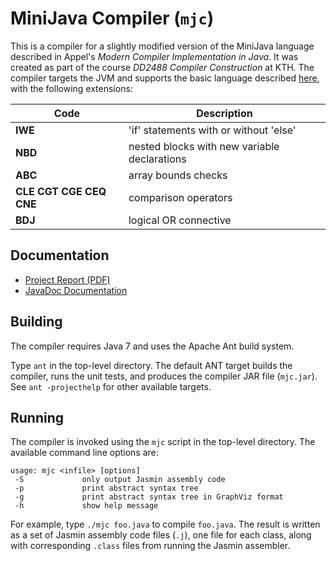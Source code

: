 MiniJava Compiler (`mjc`)
=========================

This is a compiler for a slightly modified version of the MiniJava
language described in Appel's *Modern Compiler Implementation in Java*.
It was created as part of the course *DD2488 Compiler Construction* at
KTH. The compiler targets the JVM and supports the basic language described
[here](http://www.csc.kth.se/utbildning/kth/kurser/DD2488/komp14/project/grammar14v1b.pdf),
with the following extensions:

| Code                    | Description                                  |
| ----------------------- | -------------------------------------------- |
| **IWE**                 | 'if' statements with or without 'else'       |
| **NBD**                 | nested blocks with new variable declarations |
| **ABC**                 | array bounds checks                          |
| **CLE CGT CGE CEQ CNE** | comparison operators                         |
| **BDJ**                 | logical OR connective                        |

Documentation
-------------
 * [Project Report (PDF)](https://github.com/estan/mjc/blob/master/report.pdf?raw=true)
 * [JavaDoc Documentation](http://estan.github.io/mjc/doc/)

Building
--------

The compiler requires Java 7 and uses the Apache Ant build system.

Type `ant` in the top-level directory. The default ANT target builds the
compiler, runs the unit tests, and produces the compiler JAR file (`mjc.jar`).
See `ant -projecthelp` for other available targets.


Running
-------
The compiler is invoked using the `mjc` script in the top-level directory.
The available command line options are:

    usage: mjc <infile> [options]
     -S             only output Jasmin assembly code
     -p             print abstract syntax tree
     -g             print abstract syntax tree in GraphViz format
     -h             show help message

For example, type `./mjc foo.java` to compile `foo.java`. The result is
written as a set of Jasmin assembly code files (`.j`), one file for each
class, along with corresponding `.class` files from running the Jasmin
assembler.

